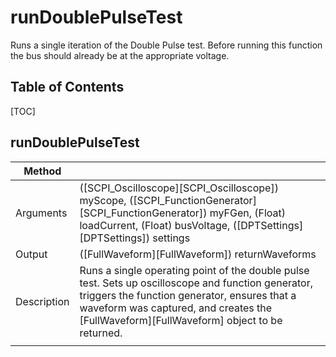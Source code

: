 # runDoublePulseTest
Runs a single iteration of the Double Pulse test. Before running this function the bus should already be at the appropriate voltage.

## Table of Contents
[TOC]

## runDoublePulseTest
| Method | |
|--------|:--|
| Arguments | ([SCPI_Oscilloscope][SCPI_Oscilloscope]) myScope, ([SCPI_FunctionGenerator][SCPI_FunctionGenerator]) myFGen, (Float) loadCurrent, (Float) busVoltage, ([DPTSettings][DPTSettings]) settings |
| Output | ([FullWaveform][FullWaveform]) returnWaveforms |
| Description | Runs a single operating point of the double pulse test. Sets up oscilloscope and function generator, triggers the function generator, ensures that a waveform was captured, and creates the [FullWaveform][FullWaveform] object to be returned. |
|||

